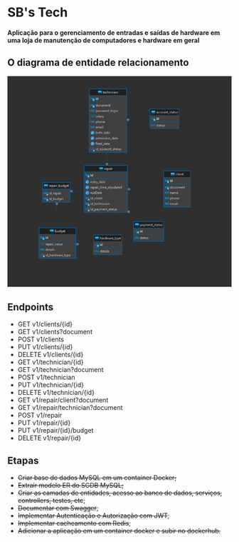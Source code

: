 # SB's Tech
#### Aplicação para o gerenciamento de entradas e saídas de hardware em uma loja de manutenção de computadores e hardware em geral
## O diagrama de entidade relacionamento
![Diagrama Entidade Relacionamento](DiagramaER.png)
## Endpoints
- GET v1/clients/{id}
- GET v1/clients?document
- POST v1/clients
- PUT v1/clients/{id}
- DELETE v1/clients/{id}
- GET v1/technician/{id}
- GET v1/technician?document
- POST v1/technician
- PUT v1/technician/{id}
- DELETE v1/technician/{id}
- GET v1/repair/client?document
- GET v1/repair/technician?document
- POST v1/repair
- PUT v1/repair/{id}
- PUT v1/repair/{id}/budget
- DELETE v1/repair/{id}
## Etapas
- ~~Criar base de dados MySQL em um container Docker;~~
- ~~Extrair modelo ER do SGDB MySQL;~~
- ~~Criar as camadas de entidades, acesso ao banco de dados, serviços, controllers, testes, etc~~;
- ~~Documentar com Swagger~~;
- ~~Implementar Autenticação e Autorização com JWT~~;
- ~~Implementar cacheamento com Redis~~;
- ~~Adicionar a aplicação em um container docker e subir no dockerhub.~~ 